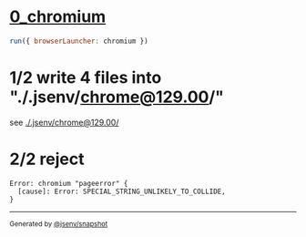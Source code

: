 # [0_chromium](../../js_throw_dev.test.mjs#L28)

```js
run({ browserLauncher: chromium })
```

# 1/2 write 4 files into "./.jsenv/chrome@129.00/"

see [./.jsenv/chrome@129.00/](./.jsenv/chrome@129.00/)

# 2/2 reject

```console
Error: chromium "pageerror" {
  [cause]: Error: SPECIAL_STRING_UNLIKELY_TO_COLLIDE,
}
```

---

<sub>
  Generated by <a href="https://github.com/jsenv/core/tree/main/packages/independent/snapshot">@jsenv/snapshot</a>
</sub>
